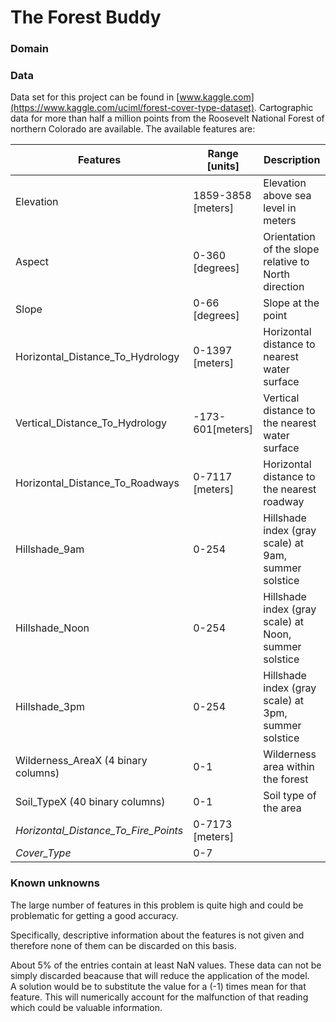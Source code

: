 # The Forest Buddy
### Domain



### Data
Data set for this project can be found in [www.kaggle.com](https://www.kaggle.com/uciml/forest-cover-type-dataset).
Cartographic data for more than half a million points from the Roosevelt National Forest of northern Colorado are available. The available features are:


| Features                           | Range [units]        | Description                           |
|---------                            |--------             |--------                               |  
| Elevation                           | 1859-3858 [meters]  | Elevation above sea level in meters   |   
| Aspect                              | 0-360 [degrees]     | Orientation of the slope relative to North direction  |
| Slope                               | 0-66 [degrees]      | Slope at the point                  |
| Horizontal_Distance_To_Hydrology    | 0-1397 [meters]     | Horizontal distance to nearest water surface     |
| Vertical_Distance_To_Hydrology      | -173-601[meters]    | Vertical distance to the nearest water surface         |
| Horizontal_Distance_To_Roadways     | 0-7117 [meters]     | Horizontal distance to the nearest roadway        |
| Hillshade_9am                       | 0-254               | Hillshade index (gray scale) at 9am, summer solstice        |
| Hillshade_Noon                      | 0-254               | Hillshade index (gray scale) at Noon, summer solstice         |
| Hillshade_3pm                       | 0-254               | Hillshade index (gray scale) at 3pm, summer solstice         |
| Wilderness_AreaX (4 binary columns) | 0-1                 | Wilderness area within the forest         |
| Soil_TypeX (40 binary columns)      | 0-1                 | Soil type of the area        |
| *Horizontal_Distance_To_Fire_Points*| 0-7173 [meters]     |        |
| *Cover_Type*                          | 0-7                 |         |


### Known unknowns  

The large number of features in this problem is quite high and could be problematic for getting a good accuracy.

Specifically, descriptive information about the features is not given and therefore none of them can be discarded on this basis.

About 5% of the entries contain at least NaN values.
These data can not be simply discarded beacause that will reduce the application of the model.  
A solution would be to substitute the value for a (-1) times mean for that feature.
This will numerically account for the malfunction of that reading which could be valuable information.
